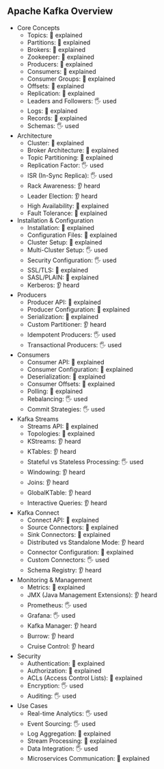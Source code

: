 ## Apache Kafka Overview

- Core Concepts
  - Topics: 🙋 explained
  - Partitions: 🙋 explained
  - Brokers: 🙋 explained
  - Zookeeper: 🙋 explained
  - Producers: 🙋 explained
  - Consumers: 🙋 explained
  - Consumer Groups: 🙋 explained
  - Offsets: 🙋 explained
  - Replication: 🙋 explained
  - Leaders and Followers: 🖐️ used
  - Logs: 🙋 explained
  - Records: 🙋 explained
  - Schemas: 🖐️ used
- Architecture
  - Cluster: 🙋 explained
  - Broker Architecture: 🙋 explained
  - Topic Partitioning: 🙋 explained
  - Replication Factor: 🖐️ used
  - ISR (In-Sync Replica): 🖐️ used
  - Rack Awareness: 👂 heard
  - Leader Election: 👂 heard
  - High Availability: 🙋 explained
  - Fault Tolerance: 🙋 explained
- Installation & Configuration
  - Installation: 🙋 explained
  - Configuration Files: 🙋 explained
  - Cluster Setup: 🙋 explained
  - Multi-Cluster Setup: 🖐️ used
  - Security Configuration: 🖐️ used
  - SSL/TLS: 🙋 explained
  - SASL/PLAIN: 🙋 explained
  - Kerberos: 👂 heard
- Producers
  - Producer API: 🙋 explained
  - Producer Configuration: 🙋 explained
  - Serialization: 🙋 explained
  - Custom Partitioner: 👂 heard
  - Idempotent Producers: 🖐️ used
  - Transactional Producers: 🖐️ used
- Consumers
  - Consumer API: 🙋 explained
  - Consumer Configuration: 🙋 explained
  - Deserialization: 🙋 explained
  - Consumer Offsets: 🙋 explained
  - Polling: 🙋 explained
  - Rebalancing: 🖐️ used
  - Commit Strategies: 🖐️ used
- Kafka Streams
  - Streams API: 🙋 explained
  - Topologies: 🙋 explained
  - KStreams: 👂 heard
  - KTables: 👂 heard
  - Stateful vs Stateless Processing: 🖐️ used
  - Windowing: 👂 heard
  - Joins: 👂 heard
  - GlobalKTable: 👂 heard
  - Interactive Queries: 👂 heard
- Kafka Connect
  - Connect API: 🙋 explained
  - Source Connectors: 🙋 explained
  - Sink Connectors: 🙋 explained
  - Distributed vs Standalone Mode: 👂 heard
  - Connector Configuration: 🙋 explained
  - Custom Connectors: 🖐️ used
  - Schema Registry: 👂 heard
- Monitoring & Management
  - Metrics: 🙋 explained
  - JMX (Java Management Extensions): 👂 heard
  - Prometheus: 🖐️ used
  - Grafana: 🖐️ used
  - Kafka Manager: 👂 heard
  - Burrow: 👂 heard
  - Cruise Control: 👂 heard
- Security
  - Authentication: 🙋 explained
  - Authorization: 🙋 explained
  - ACLs (Access Control Lists): 🙋 explained
  - Encryption: 🖐️ used
  - Auditing: 🖐️ used
- Use Cases
  - Real-time Analytics: 🖐️ used
  - Event Sourcing: 🖐️ used
  - Log Aggregation: 🙋 explained
  - Stream Processing: 🙋 explained
  - Data Integration: 🖐️ used
  - Microservices Communication: 🙋 explained
